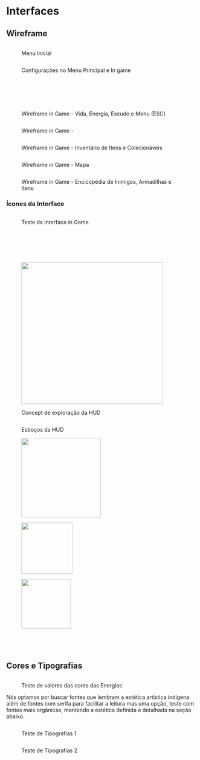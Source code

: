 # Interfaces

## Wireframe

<figure><img src="../.gitbook/assets/1 (5).jpg" alt=""><figcaption><p>Menu Inicial</p></figcaption></figure>

<figure><img src="../.gitbook/assets/2 (3).jpg" alt=""><figcaption><p>Configurações no Menu Principal e In game</p></figcaption></figure>

<div>

<figure><img src="../.gitbook/assets/2 - 1.jpg" alt=""><figcaption></figcaption></figure>

 

<figure><img src="../.gitbook/assets/2 - 2.jpg" alt=""><figcaption></figcaption></figure>

 

<figure><img src="../.gitbook/assets/2 - 3.jpg" alt=""><figcaption></figcaption></figure>

 

<figure><img src="../.gitbook/assets/2 - 4.jpg" alt=""><figcaption></figcaption></figure>

</div>

<figure><img src="../.gitbook/assets/3 (3).jpg" alt=""><figcaption></figcaption></figure>

<figure><img src="../.gitbook/assets/4 (3).jpg" alt=""><figcaption><p>Wireframe in Game - Vida, Energia, Escudo e Menu (ESC)</p></figcaption></figure>

<figure><img src="../.gitbook/assets/5 (1).jpg" alt=""><figcaption><p>Wireframe in Game - </p></figcaption></figure>

<figure><img src="../.gitbook/assets/6 (3).jpg" alt=""><figcaption><p>Wireframe in Game - Inventário de Itens e Colecionáveis</p></figcaption></figure>

<figure><img src="../.gitbook/assets/7 (3).jpg" alt=""><figcaption><p>Wireframe in Game - Mapa</p></figcaption></figure>

<figure><img src="../.gitbook/assets/8.jpg" alt=""><figcaption><p>Wireframe in Game - Encicopédia de Inimigos, Armadilhas e Itens</p></figcaption></figure>

### Ícones da Interface

<figure><img src="../.gitbook/assets/CenarioTeste2.jpg" alt=""><figcaption><p>Teste da Interface in Game</p></figcaption></figure>

<div>

<figure><img src="../.gitbook/assets/2 (1).jpg" alt=""><figcaption></figcaption></figure>

 

<figure><img src="../.gitbook/assets/3 (1).jpg" alt=""><figcaption></figcaption></figure>

</div>

<div>

<figure><img src="../.gitbook/assets/4 (1) (1).jpg" alt=""><figcaption></figcaption></figure>

 

<figure><img src="../.gitbook/assets/5 (2) (1).jpg" alt=""><figcaption></figcaption></figure>

</div>

<div>

<figure><img src="../.gitbook/assets/6 (1).jpg" alt=""><figcaption></figcaption></figure>

 

<figure><img src="../.gitbook/assets/7 (1) (1).jpg" alt=""><figcaption></figcaption></figure>

</div>

<figure><img src="../.gitbook/assets/HUDCOMPLETA.png" alt="" width="375"><figcaption><p>Concept de exploração da HUD</p></figcaption></figure>

<figure><img src="../.gitbook/assets/000.jpg" alt=""><figcaption><p>Esboços da HUD</p></figcaption></figure>

<div>

<figure><img src="../.gitbook/assets/WASD (1).png" alt="" width="210"><figcaption></figcaption></figure>

 

<figure><img src="../.gitbook/assets/Mouse.png" alt="" width="135"><figcaption></figcaption></figure>

 

<figure><img src="../.gitbook/assets/Espaço (1).png" alt="" width="131"><figcaption></figcaption></figure>

</div>

<div>

<figure><img src="../.gitbook/assets/E (1).png" alt=""><figcaption></figcaption></figure>

 

<figure><img src="../.gitbook/assets/Energias (1).png" alt=""><figcaption></figcaption></figure>

 

<figure><img src="../.gitbook/assets/R.png" alt=""><figcaption></figcaption></figure>

 

<figure><img src="../.gitbook/assets/Shift.png" alt=""><figcaption></figcaption></figure>

</div>

## Cores e Tipografias

<figure><img src="../.gitbook/assets/Teste de cores (2).jpg" alt=""><figcaption><p>Teste de valores das cores das Energias</p></figcaption></figure>

Nós optamos por buscar fontes que lembram a estética artística indígena além de fontes com serífa para facilitar a leitura mas uma opção, teste com fontes mais orgânicas, mantendo a estética definida e detalhada na seção abaixo.

<div>

<figure><img src="../.gitbook/assets/Teste de Tipografias 1.jpg" alt=""><figcaption><p>Teste de Tipografias 1</p></figcaption></figure>

 

<figure><img src="../.gitbook/assets/Teste de Tipografias 2.jpg" alt=""><figcaption><p>Teste de Tipografias 2</p></figcaption></figure>

</div>

<div>

<figure><img src="../.gitbook/assets/gunny-rewritten-font-1-original.png" alt=""><figcaption></figcaption></figure>

 

<figure><img src="../.gitbook/assets/gunny-rewritten-font-2-original.png" alt=""><figcaption></figcaption></figure>

 

<figure><img src="../.gitbook/assets/gunny-rewritten-font-3-original.png" alt=""><figcaption></figcaption></figure>

 

<figure><img src="../.gitbook/assets/gunny-rewritten-font-4-original.png" alt=""><figcaption></figcaption></figure>

</div>

<div>

<figure><img src="../.gitbook/assets/Sequi 3 (1).jpg" alt=""><figcaption></figcaption></figure>

 

<figure><img src="../.gitbook/assets/Sequi 7 (1).jpg" alt=""><figcaption></figcaption></figure>

</div>

<div>

<figure><img src="../.gitbook/assets/Sequi 5 (1).jpg" alt=""><figcaption></figcaption></figure>

 

<figure><img src="../.gitbook/assets/Sequi 6.jpg" alt=""><figcaption></figcaption></figure>

</div>

